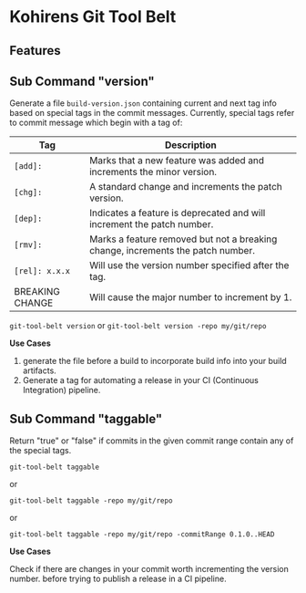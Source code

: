 # Kohirens Git Tool Belt

## Features

## Sub Command "version"

Generate a file `build-version.json` containing current and next tag info based on special tags in the commit messages.
Currently, special tags refer to commit message which begin with a tag of:

| Tag             | Description                                                                    |
|-----------------|--------------------------------------------------------------------------------|
| `[add]: `       | Marks that a new feature was added and increments the minor version.           |
| `[chg]: `       | A standard change and increments the patch version.                            |
| `[dep]: `       | Indicates a feature is deprecated and will increment the patch number.         |
| `[rmv]: `       | Marks a feature removed but not a breaking change, increments the patch number. |
| `[rel]: x.x.x`  | Will use the version number specified after the tag.                           |
| BREAKING CHANGE | Will cause the major number to increment by 1.                                 |

`git-tool-belt version` or `git-tool-belt version -repo my/git/repo`

**Use Cases**

1. generate the file before a build to incorporate build info into your build artifacts.
2. Generate a tag for automating a release in your CI (Continuous Integration) pipeline.

## Sub Command "taggable"

Return "true" or "false" if commits in the given commit range contain any of the special tags. 

`git-tool-belt taggable`

or 

`git-tool-belt taggable -repo my/git/repo`

or

`git-tool-belt taggable -repo my/git/repo -commitRange 0.1.0..HEAD`

**Use Cases**

Check if there are changes in your commit worth incrementing the version number.
before trying to publish a release in a CI pipeline.
